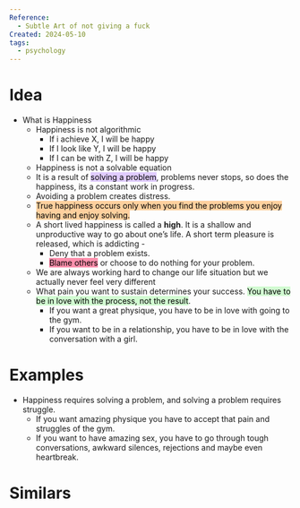 ```yaml
---
Reference:
  - Subtle Art of not giving a fuck
Created: 2024-05-10
tags:
  - psychology
---
```

# Idea

- What is Happiness
    - Happiness is not algorithmic
        - If i achieve X, I will be happy
        - If I look like Y, I will be happy
        - If I can be with Z, I will be happy
    - Happiness is not a solvable equation
    - It is a result of <mark style="background: #D2B3FFA6;">solving a problem</mark>, problems never stops, so does the happiness, its a constant work in progress.
    - Avoiding a problem creates distress.
    - <mark style="background: #FFB86CA6;">True happiness occurs only when you find the problems you enjoy having and enjoy solving.</mark>
    - A short lived happiness is called a **high**. It is a shallow and unproductive way to go about one’s life. A short term pleasure is released, which is addicting -
        - Deny that a problem exists.
        - <mark style="background: #FF5582A6;">Blame others</mark> or choose to do nothing for your problem.
    - We are always working hard to change our life situation but we actually never feel very different
    - What pain you want to sustain determines your success. <mark style="background: #BBFABBA6;">You have to be in love with the process, not the result</mark>.
        - If you want a great physique, you have to be in love with going to the gym.
        - If you want to be in a relationship, you have to be in love with the conversation with a girl.
# Examples

- Happiness requires solving a problem, and solving a problem requires struggle.
	- If you want amazing physique you have to accept that pain and struggles of the gym.
	- If you want to have amazing sex, you have to go through tough conversations, awkward silences, rejections and maybe even heartbreak.
# Similars

